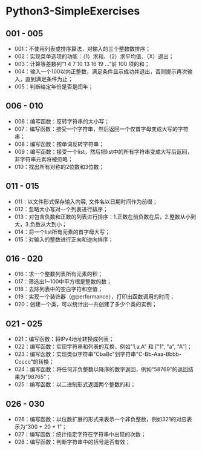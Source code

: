 # Python3-SimpleExercises

## 001 - 005
- 001：不使用列表或排序算法，对输入的三个整数数排序；
- 002：实现菜单选项的功能：（1）求和、（2）求平均值、（X）退出；
- 003：计算等差数列“1 4 7 10 13 16 19 ...”前 100 项的和；
- 004：输入一个100以内正整数，满足条件显示成功并退出，否则提示再次输入，直到满足条件为止；
- 005：判断给定年份是否是闰年；

## 006 - 010
- 006：编写函数：反转字符串的大小写；
- 007：编写函数：接受一个字符串，然后返回一个仅首字母变成大写的字符串；
- 008：编写函数：按单词反转字符串；
- 009：编写函数：接受一个list，然后把list中的所有字符串变成大写后返回，非字符串元素将被忽略；
- 010：找出所有对称的2位数和3位数；

## 011 - 015
- 011：以文件形式保存输入内容, 文件名以日期时间作为前缀；
- 012：忽略大小写对一个列表进行排序；
- 013：对包含负数和正数的列表进行排序：1.正数在前负数在后，2.整数从小到大，3.负数从大到小；
- 014：将一个list所有元素的首字母大写；
- 015：对输入的整数进行正向和逆向排序；

## 016 - 020
- 016：求一个整数列表所有元素的积；
- 017：筛选出1~100中平方根是整数的数；
- 018：去除列表中的空白字符和空值；
- 019：实现一个装饰器（@performance），打印出函数调用的时间；
- 020：创建一个类，可以统计出一共创建了多少个类的实例；

## 021 - 025
- 021：编写函数：将IPv4地址转换成列表；
- 022：编写函数：实现字符串和列表的互换，例如"1,a,A" 和 ["1", "a", "A"]；
- 023：编写函数：实现类似字符串"CbaBc"到字符串"C-Bb-Aaa-Bbbb-Ccccc"的转换；
- 024：编写函数：将任何非负整数以降序的数字返回，例如“58769”的返回结果为“98765”；
- 025：编写函数：以二进制形式返回两个整数的和；

## 026 - 030
- 026：编写函数：以位数扩展的形式来表示一个非负整数，例如321的对应表示为“300 + 20 + 1”；
- 027：编写函数：统计指定字符在字符串中出现的次数；
- 028：编写函数：判断字符串中的括号是否有效；